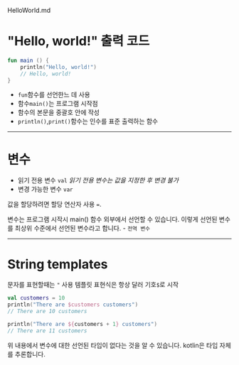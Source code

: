 HelloWorld.md

# "Hello, world!" 출력 코드

```kotlin
fun main () {
	println("Hello, world!")
	// Hello, world!
}
```

- `fun`함수를 선언한느 데 사용
- 함수`main()`는 프로그램 시작점
- 함수의 본문을 중괄호 안에 작성
- `println()`,`print()`함수는 인수를 표준 출력하는 함수

------

# 변수

- 읽기 전용 변수 `val` *읽기 전용 변수는 값을 지정한 후 변경 불가*
- 변경 가능한 변수 `var`

값을 할당하려면 할당 연산자 사용 `=`.


변수는 프로그램 시작시 main() 함수 외부에서 선언할 수 있습니다.
이렇게 선언된 변수를 최상위 수준에서 선언된 변수라고 합니다. - `전역 변수`

-----

# String templates

문자를 표현할때는 `"` 사용
템플릿 표현식은 항상 달러 기호`$`로 시작

```kotlin
val customers = 10
println("There are $customers customers")
// There are 10 customers

println("There are ${customers + 1} customers")
// There are 11 customers
```

위 내용에서 변수에 대한 선언된 타입이 없다는 것을 알 수 있습니다.
kotlin은 타입 자체를 추론합니다.